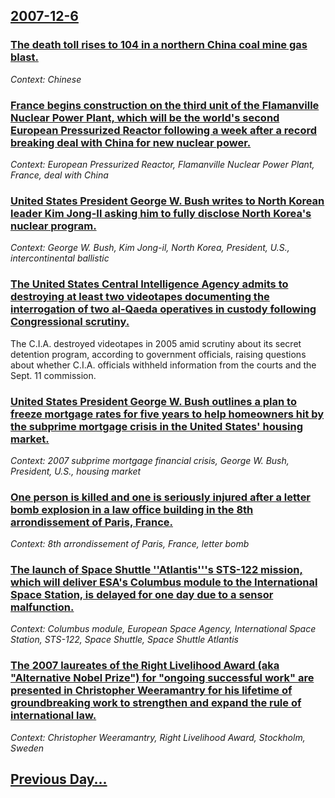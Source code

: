 ## [2007-12-6](/news/2007/12/6/index.md)

### [ The death toll rises to 104 in a northern China coal mine gas blast. ](/news/2007/12/6/the-death-toll-rises-to-104-in-a-northern-china-coal-mine-gas-blast.md)
_Context: Chinese_

### [ France begins construction on the third unit of the Flamanville Nuclear Power Plant, which will be the world's second European Pressurized Reactor following a week after a record breaking deal with China for new nuclear power. ](/news/2007/12/6/france-begins-construction-on-the-third-unit-of-the-flamanville-nuclear-power-plant-which-will-be-the-world-s-second-european-pressurized.md)
_Context: European Pressurized Reactor, Flamanville Nuclear Power Plant, France, deal with China_

### [ United States President George W. Bush writes to North Korean leader Kim Jong-Il asking him to fully disclose North Korea's nuclear program. ](/news/2007/12/6/united-states-president-george-w-bush-writes-to-north-korean-leader-kim-jong-il-asking-him-to-fully-disclose-north-korea-s-nuclear-program.md)
_Context: George W. Bush, Kim Jong-il, North Korea, President, U.S., intercontinental ballistic_

### [ The United States Central Intelligence Agency admits to destroying at least two videotapes documenting the interrogation of two al-Qaeda operatives in custody following Congressional scrutiny. ](/news/2007/12/6/the-united-states-central-intelligence-agency-admits-to-destroying-at-least-two-videotapes-documenting-the-interrogation-of-two-al-qaeda-op.md)
The C.I.A. destroyed videotapes in 2005 amid scrutiny about its secret detention program, according to government officials, raising questions about whether C.I.A. officials withheld information from the courts and the Sept. 11 commission.

### [ United States President George W. Bush outlines a plan to freeze mortgage rates for five years to help homeowners hit by the subprime mortgage crisis in the United States' housing market. ](/news/2007/12/6/united-states-president-george-w-bush-outlines-a-plan-to-freeze-mortgage-rates-for-five-years-to-help-homeowners-hit-by-the-subprime-mortg.md)
_Context: 2007 subprime mortgage financial crisis, George W. Bush, President, U.S., housing market_

### [ One person is killed and one is seriously injured after a letter bomb explosion in a law office building in the 8th arrondissement of Paris, France. ](/news/2007/12/6/one-person-is-killed-and-one-is-seriously-injured-after-a-letter-bomb-explosion-in-a-law-office-building-in-the-8th-arrondissement-of-paris.md)
_Context: 8th arrondissement of Paris, France, letter bomb_

### [ The launch of Space Shuttle ''Atlantis'''s STS-122 mission, which will deliver ESA's Columbus module to the International Space Station, is delayed for one day due to a sensor malfunction. ](/news/2007/12/6/the-launch-of-space-shuttle-atlantis-s-sts-122-mission-which-will-deliver-esa-s-columbus-module-to-the-international-space-station-is.md)
_Context: Columbus module, European Space Agency, International Space Station, STS-122, Space Shuttle, Space Shuttle Atlantis_

### [ The 2007 laureates of the Right Livelihood Award (aka "Alternative Nobel Prize") for "ongoing successful work" are presented in  Christopher Weeramantry for his lifetime of groundbreaking work to strengthen and expand the rule of international law. ](/news/2007/12/6/the-2007-laureates-of-the-right-livelihood-award-aka-alternative-nobel-prize-for-ongoing-successful-work-are-presented-in-christophe.md)
_Context: Christopher Weeramantry, Right Livelihood Award, Stockholm, Sweden_

## [Previous Day...](/news/2007/12/5/index.md)

